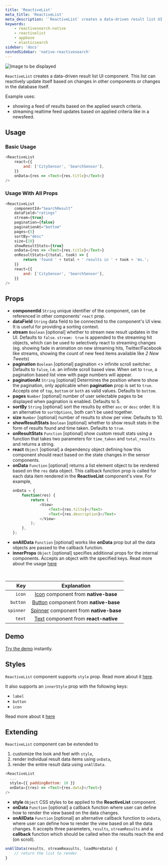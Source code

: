```yaml
---
title: 'ReactiveList'
meta_title: 'ReactiveList'
meta_description: '`ReactiveList` creates a data-driven result list UI component.'
keywords:
    - reactivesearch-native
    - reactivelist
    - appbase
    - elasticsearch
sidebar: 'docs'
nestedSidebar: 'native-reactivesearch'
---
```


![Image to be displayed](https://imgur.com/i9GNHTD.png)

`ReactiveList` creates a data-driven result list UI component. This list can reactively update itself based on changes in other components or changes in the database itself.

Example uses:

-   showing a feed of results based on the applied search criteria.
-   streaming realtime feed updates based on applied criteria like in a newsfeed.

## Usage

### Basic Usage

```js
<ReactiveList
	react={{
		and: ['CitySensor', 'SearchSensor'],
	}}
	onData={res => <Text>{res.title}</Text>}
/>
```

### Usage With All Props

```js
<ReactiveList
	componentId="SearchResult"
	dataField="ratings"
	stream={true}
	pagination={false}
	paginationAt="bottom"
	pages={5}
	sortBy="desc"
	size={10}
	showResultStats={true}
	onData={res => <Text>{res.title}</Text>}
	onResultStats={(total, took) => {
		return 'found ' + total + ' results in ' + took + 'ms.';
	}}
	react={{
		and: ['CitySensor', 'SearchSensor'],
	}}
/>
```

## Props

-   **componentId** `String`
    unique identifier of the component, can be referenced in other components' `react` prop.
-   **dataField** `String`
    data field to be connected to the component's UI view. It is useful for providing a sorting context.
-   **stream** `Boolean` [optional]
    whether to stream new result updates in the UI. Defaults to `false`. `stream: true` is appended to the streaming hit objects, which can be used to selectively react to streaming changes (eg. showing fade in animation on new streaming hits, Twitter/Facebook like streams, showing the count of new feed items available like _2 New Tweets_)
-   **pagination** `Boolean` [optional]
    pagination <> infinite scroll switcher. Defaults to `false`, i.e. an infinite scroll based view. When set to `true`, a pagination based list view with page numbers will appear.
-   **paginationAt** `String` [optional]
    Determines the position where to show the pagination, only applicable when **pagination** prop is set to `true`. Accepts one of `top`, `bottom` or `both` as valid values. Defaults to `bottom`.
-   **pages** `Number` [optional]
    number of user selectable pages to be displayed when pagination is enabled. Defaults to 5.
-   **sortBy** `String` [optional]
    sort the results by either `asc` or `desc` order. It is an alternative to `sortOptions`, both can't be used together.
-   **size** `Number` [optional]
    number of results to show per view. Defaults to 10.
-   **showResultStats** `Boolean` [optional]
    whether to show result stats in the form of results found and time taken. Defaults to `true`.
-   **onResultStats** `Function` [optional]
    show custom result stats using a function that takes two parameters for `time_taken` and `total_results` and returns a string.
-   **react** `Object` [optional]
    a dependency object defining how this component should react based on the state changes in the sensor components.
-   **onData** `Function` [optional]
    returns a list element object to be rendered based on the `res` data object. This callback function prop is called for each data item rendered in the **ReactiveList** component's view. For example,
    ```js
    onData = {
    	function(res) {
    		return (
    			<View>
    				<Text>{res.tilte}</Text>
    				<Text>{res.description}</Text>
    			</View>
    		);
    	},
    };
    ```
-   **onAllData** `Function` [optional]
    works like **onData** prop but all the data objects are passed to the callback function.
-   **innerProps** `Object` [optional]
    specifies additional props for the internal components. Accepts an object with the specified keys. Read more about the usage [here](/docs/reactivesearch/native/advanced/innerProps/)

<br />

|   **Key** |                                            **Explanation**                                            |
| --------: | :---------------------------------------------------------------------------------------------------: |
|    `icon` |   [Icon](http://docs.nativebase.io/Components.html#icon-def-headref) component from **native-base**   |
|  `button` | [Button](http://docs.nativebase.io/Components.html#button-def-headref) component from **native-base** |
| `spinner` |      [Spinner](http://docs.nativebase.io/Components.html#Spinner) component from **native-base**      |
|    `text` |     [Text](http://facebook.github.io/react-native/docs/text.html) component from **react-native**     |

## Demo

[Try the demo](https://expo.io/@dhruvdutt/reactivelist-demo) instantly.

## Styles

`ReactiveList` component supports `style` prop. Read more about it [here](/docs/reactivesearch/native/advanced/Style/).

It also supports an `innerStyle` prop with the following keys:

-   `label`
-   `button`
-   `icon`

Read more about it [here](/docs/reactivesearch/native/advanced/Style/#innerstyle)

## Extending

`ReactiveList` component can be extended to

1. customize the look and feel with `style`,
2. render individual result data items using `onData`,
3. render the entire result data using `onAllData`.

```js
<ReactiveList
  ...
  style={{ paddingBottom: 10 }}
  onData={(res) => <Text>{res.data}</Text>}
/>
```

-   **style** `Object`
    CSS styles to be applied to the **ReactiveList** component.
-   **onData** `Function` [optional]
    a callback function where user can define how to render the view based on the data changes.
-   **onAllData** `Function` [optional]
    an alternative callback function to `onData`, where user can define how to render the view based on all the data changes. It accepts three parameters, `results`, `streamResults` and a **callback** function which should be called when the results reach the end (on scroll).

```js
onAllData(results, streamReasults, loadMoreData) {
	// return the list to render
}
```
